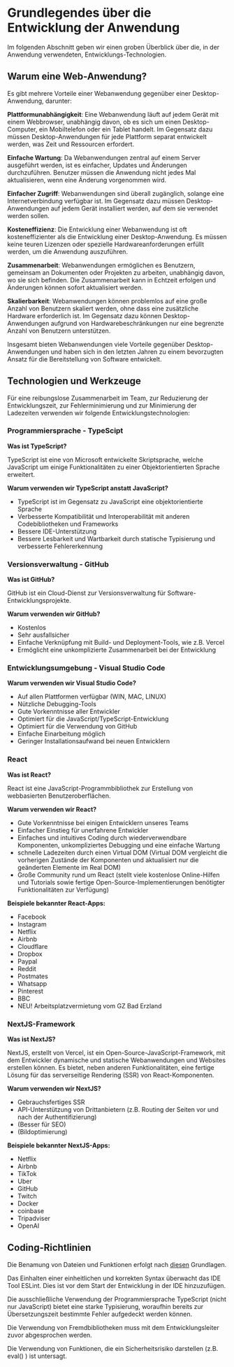 # Grundlegendes über die Entwicklung der Anwendung

Im folgenden Abschnitt geben wir einen groben Überblick über die, in der Anwendung verwendeten, Entwicklungs-Technologien. 

## Warum eine Web-Anwendung?

Es gibt mehrere Vorteile einer Webanwendung gegenüber einer Desktop-Anwendung, darunter:

**Plattformunabhängigkeit**: Eine Webanwendung läuft auf jedem Gerät mit einem Webbrowser, unabhängig davon, ob es sich um einen Desktop-Computer, ein Mobiltelefon oder ein Tablet handelt. Im Gegensatz dazu müssen Desktop-Anwendungen für jede Plattform separat entwickelt werden, was Zeit und Ressourcen erfordert.

**Einfache Wartung**: Da Webanwendungen zentral auf einem Server ausgeführt werden, ist es einfacher, Updates und Änderungen durchzuführen. Benutzer müssen die Anwendung nicht jedes Mal aktualisieren, wenn eine Änderung vorgenommen wird.

**Einfacher Zugriff**: Webanwendungen sind überall zugänglich, solange eine Internetverbindung verfügbar ist. Im Gegensatz dazu müssen Desktop-Anwendungen auf jedem Gerät installiert werden, auf dem sie verwendet werden sollen.

**Kosteneffizienz**: Die Entwicklung einer Webanwendung ist oft kosteneffizienter als die Entwicklung einer Desktop-Anwendung. Es müssen keine teuren Lizenzen oder spezielle Hardwareanforderungen erfüllt werden, um die Anwendung auszuführen.

**Zusammenarbeit**: Webanwendungen ermöglichen es Benutzern, gemeinsam an Dokumenten oder Projekten zu arbeiten, unabhängig davon, wo sie sich befinden. Die Zusammenarbeit kann in Echtzeit erfolgen und Änderungen können sofort aktualisiert werden.

**Skalierbarkeit**: Webanwendungen können problemlos auf eine große Anzahl von Benutzern skaliert werden, ohne dass eine zusätzliche Hardware erforderlich ist. Im Gegensatz dazu können Desktop-Anwendungen aufgrund von Hardwarebeschränkungen nur eine begrenzte Anzahl von Benutzern unterstützen.

Insgesamt bieten Webanwendungen viele Vorteile gegenüber Desktop-Anwendungen und haben sich in den letzten Jahren zu einem bevorzugten Ansatz für die Bereitstellung von Software entwickelt.

## Technologien und Werkzeuge

Für eine reibungslose Zusammenarbeit im Team, zur Reduzierung der Entwicklungszeit, zur Fehlerminimierung und zur Minimierung der Ladezeiten verwenden wir folgende Entwicklungstechnologien:

### Programmiersprache - TypeScipt

**Was ist TypeScript?**

TypeScript ist eine von Microsoft entwickelte Skriptsprache, welche JavaScript um einige Funktionalitäten zu einer Objektorientierten Sprache erweitert.

**Warum verwenden wir TypeScript anstatt JavaScript?**

*   TypeScript ist im Gegensatz zu JavaScript eine objektorientierte Sprache
*   Verbesserte Kompatibilität und Interoperabilität mit anderen Codebibliotheken und Frameworks
*   Bessere IDE-Unterstützung
*   Bessere Lesbarkeit und Wartbarkeit durch statische Typisierung und verbesserte Fehlererkennung

### Versionsverwaltung - GitHub

**Was ist GitHub?**

GitHub ist ein Cloud-Dienst zur Versionsverwaltung für Software-Entwicklungsprojekte.

**Warum verwenden wir GitHub?**

*   Kostenlos
*   Sehr ausfallsicher
*   Einfache Verknüpfung mit Build- und Deployment-Tools, wie z.B. Vercel
*   Ermöglicht eine unkomplizierte Zusammenarbeit bei der Entwicklung

### Entwicklungsumgebung - Visual Studio Code

**Warum verwenden wir Visual Studio Code?**

*   Auf allen Plattformen verfügbar (WIN, MAC, LINUX)
*   Nützliche Debugging-Tools
*   Gute Vorkenntnisse aller Entwickler
*   Optimiert für die JavaScript/TypeScript-Entwicklung
*   Optimiert für die Verwendung von GitHub
*   Einfache Einarbeitung möglich
*   Geringer Installationsaufwand bei neuen Entwicklern

### React

**Was ist React?**

React ist eine JavaScript-Programmbibliothek zur Erstellung von webbasierten Benutzeroberflächen.

**Warum verwenden wir React?**

*   Gute Vorkenntnisse bei einigen Entwicklern unseres Teams
*   Einfacher Einstieg für unerfahrene Entwickler
*   Einfaches und intuitives Coding durch wiederverwendbare Komponenten, unkompliziertes Debugging und eine einfache Wartung
*   schnelle Ladezeiten durch einen Virtual DOM (Virtual DOM vergleicht die vorherigen Zustände der Komponenten und aktualisiert nur die geänderten Elemente im Real DOM)
*   Große Community rund um React (stellt viele kostenlose Online-Hilfen und Tutorials sowie fertige Open-Source-Implementierungen benötigter Funktionalitäten zur Verfügung)

**Beispiele bekannter React-Apps:**

*   Facebook
*   Instagram
*   Netflix
*   Airbnb
*   Cloudflare
*   Dropbox
*   Paypal
*   Reddit
*   Postmates
*   Whatsapp
*   Pinterest
*   BBC
*   NEU! Arbeitsplatzvermietung vom GZ Bad Erzland

### NextJS-Framework

**Was ist NextJS?**

NextJS, erstellt von Vercel, ist ein Open-Source-JavaScript-Framework, mit dem Entwickler dynamische und statische Webanwendungen und Websites erstellen können. Es bietet, neben anderen Funktionalitäten, eine fertige Lösung für das serverseitige Rendering (SSR) von React-Komponenten.

**Warum verwenden wir NextJS?**

*   Gebrauchsfertiges SSR
*   API-Unterstützung von Drittanbietern (z.B. Routing der Seiten vor und nach der Authentifizierung)
*   (Besser für SEO)
*   (Bildoptimierung)

**Beispiele bekannter NextJS-Apps:**

*   Netflix
*   Airbnb
*   TikTok
*   Uber
*   GitHub
*   Twitch
*   Docker
*   coinbase
*   Tripadviser
*   OpenAI

## **Coding-Richtlinien**

Die Benamung von Dateien und Funktionen erfolgt nach [diesen](https://makecode.com/extensions/naming-conventions) Grundlagen.

Das Einhalten einer einheitlichen und korrekten Syntax überwacht das IDE Tool ESLint. Dies ist vor dem Start der Entwicklung in der IDE hinzuzufügen.

Die ausschließliche Verwendung der Programmiersprache TypeScript (nicht nur JavaScript) bietet eine starke Typisierung, woraufhin bereits zur Übersetzungszeit bestimmte Fehler aufgedeckt werden können.

Die Verwendung von Fremdbibliotheken muss mit dem Entwicklungsleiter zuvor abgesprochen werden.

Die Verwendung von Funktionen, die ein Sicherheitsrisiko darstellen (z.B. eval() ) ist untersagt.
